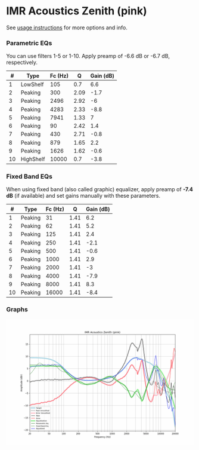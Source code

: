 # IMR Acoustics Zenith (pink)
See [usage instructions](https://github.com/jaakkopasanen/AutoEq#usage) for more options and info.

### Parametric EQs
You can use filters 1-5 or 1-10. Apply preamp of -6.6 dB or -6.7 dB, respectively.

|   # | Type      |   Fc (Hz) |    Q |   Gain (dB) |
|-----|-----------|-----------|------|-------------|
|   1 | LowShelf  |       105 | 0.7  |         6.6 |
|   2 | Peaking   |       300 | 2.09 |        -1.7 |
|   3 | Peaking   |      2496 | 2.92 |        -6   |
|   4 | Peaking   |      4283 | 2.33 |        -8.8 |
|   5 | Peaking   |      7941 | 1.33 |         7   |
|   6 | Peaking   |        90 | 2.42 |         1.4 |
|   7 | Peaking   |       430 | 2.71 |        -0.8 |
|   8 | Peaking   |       879 | 1.65 |         2.2 |
|   9 | Peaking   |      1626 | 1.62 |        -0.6 |
|  10 | HighShelf |     10000 | 0.7  |        -3.8 |

### Fixed Band EQs
When using fixed band (also called graphic) equalizer, apply preamp of **-7.4 dB** (if available) and set gains manually with these parameters.

|   # | Type    |   Fc (Hz) |    Q |   Gain (dB) |
|-----|---------|-----------|------|-------------|
|   1 | Peaking |        31 | 1.41 |         6.2 |
|   2 | Peaking |        62 | 1.41 |         5.2 |
|   3 | Peaking |       125 | 1.41 |         2.4 |
|   4 | Peaking |       250 | 1.41 |        -2.1 |
|   5 | Peaking |       500 | 1.41 |        -0.6 |
|   6 | Peaking |      1000 | 1.41 |         2.9 |
|   7 | Peaking |      2000 | 1.41 |        -3   |
|   8 | Peaking |      4000 | 1.41 |        -7.9 |
|   9 | Peaking |      8000 | 1.41 |         8.3 |
|  10 | Peaking |     16000 | 1.41 |        -8.4 |

### Graphs
![](./IMR%20Acoustics%20Zenith%20(pink).png)
